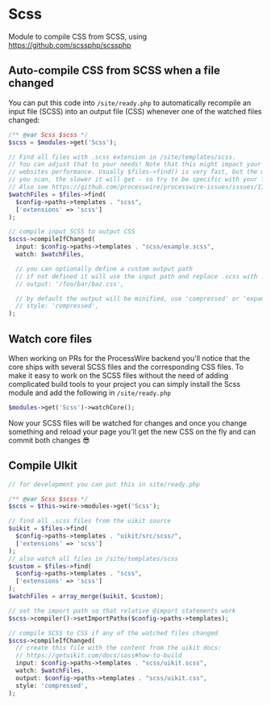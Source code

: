 # Scss

Module to compile CSS from SCSS, using https://github.com/scssphp/scssphp

## Auto-compile CSS from SCSS when a file changed

You can put this code into `/site/ready.php` to automatically recompile an input file (SCSS) into an output file (CSS) whenever one of the watched files changed:

```php
/** @var Scss $scss */
$scss = $modules->get('Scss');

// Find all files with .scss extension in /site/templates/scss.
// You can adjust that to your needs! Note that this might impact your
// websites performance. Usually $files->find() is very fast, but the more files
// you scan, the slower it will get - so try to be specific with your find().
// Also see https://github.com/processwire/processwire-issues/issues/1791
$watchFiles = $files->find(
  $config->paths->templates . "scss",
  ['extensions' => 'scss']
);

// compile input SCSS to output CSS
$scss->compileIfChanged(
  input: $config->paths->templates . "scss/example.scss",
  watch: $watchFiles,

  // you can optionally define a custom output path
  // if not defined it will use the input path and replace .scss with .css
  // output: '/foo/bar/baz.css',

  // by default the output will be minified, use 'compressed' or 'expanded'
  // style: 'compressed',
);
```

## Watch core files

When working on PRs for the ProcessWire backend you'll notice that the core ships with several SCSS files and the corresponding CSS files. To make it easy to work on the SCSS files without the need of adding complicated build tools to your project you can simply install the Scss module and add the following in `/site/ready.php`

```php
$modules->get('Scss')->watchCore();
```

Now your SCSS files will be watched for changes and once you change something and reload your page you'll get the new CSS on the fly and can commit both changes 😎

## Compile UIkit

```php
// for development you can put this in site/ready.php

/** @var Scss $scss */
$scss = $this->wire->modules->get('Scss');

// find all .scss files from the uikit source
$uikit = $files->find(
  $config->paths->templates . "uikit/src/scss/",
  ['extensions' => 'scss']
);
// also watch all files in /site/templates/scss
$custom = $files->find(
  $config->paths->templates . "scss",
  ['extensions' => 'scss']
);
$watchFiles = array_merge($uikit, $custom);

// set the import path so that relative @import statements work
$scss->compiler()->setImportPaths($config->paths->templates);

// compile SCSS to CSS if any of the watched files changed
$scss->compileIfChanged(
  // create this file with the content from the uikit docs:
  // https://getuikit.com/docs/sass#how-to-build
  input: $config->paths->templates . "scss/uikit.scss",
  watch: $watchFiles,
  output: $config->paths->templates . "scss/uikit.css",
  style: 'compressed',
);
```